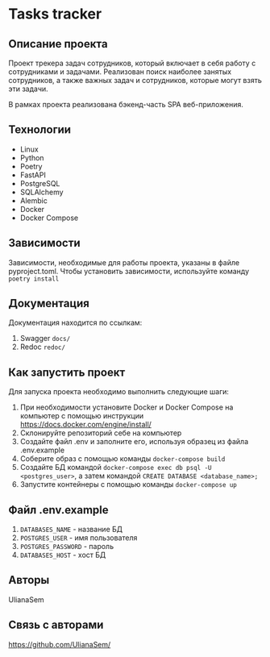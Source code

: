 # Tasks tracker

## Описание проекта

Проект трекера задач сотрудников, который включает в себя работу с сотрудниками и задачами. Реализован поиск наиболее занятых сотрудников, а также важных задач и сотрудников, которые могут взять эти задачи.

В рамках проекта реализована бэкенд-часть SPA веб-приложения. 

## Технологии

- Linux
- Python
- Poetry
- FastAPI
- PostgreSQL
- SQLAlchemy
- Alembic
- Docker
- Docker Compose

## Зависимости

Зависимости, необходимые для работы проекта, указаны в файле pyproject.toml.
Чтобы установить зависимости, используйте команду `poetry install`

## Документация

Документация находится по ссылкам:
1. Swagger `docs/`
2. Redoc `redoc/`

## Как запустить проект

Для запуска проекта необходимо выполнить следующие шаги:
1. При необходимости установите Docker и Docker Compose на компьютер с помощью инструкции https://docs.docker.com/engine/install/
2. Cклонируйте репозиторий себе на компьютер
3. Создайте файл .env и заполните его, используя образец из файла .env.example
4. Соберите образ с помощью команды `docker-compose build`
5. Создайте БД командой `docker-compose exec db psql -U <postgres_user>`, а затем командой `CREATE DATABASE <database_name>;`
6. Запустите контейнеры с помощью команды `docker-compose up`

## Файл .env.example

1. `DATABASES_NAME` - название БД
2. `POSTGRES_USER` - имя пользователя
3. `POSTGRES_PASSWORD` - пароль
4. `DATABASES_HOST` - хост БД

## Авторы

UlianaSem

## Связь с авторами

https://github.com/UlianaSem/
